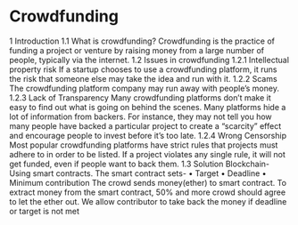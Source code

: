 # Crowdfunding

1 Introduction
1.1 What is crowdfunding?
Crowdfunding is the practice of funding a project or venture by raising money
from a large number of people, typically via the internet.
1.2 Issues in crowdfunding
1.2.1 Intellectual property risk
If a startup chooses to use a crowdfunding platform, it runs the risk that someone
else may take the idea and run with it.
1.2.2 Scams
The crowdfunding platform company may run away with people’s money.
1.2.3 Lack of Transparency
Many crowdfunding platforms don’t make it easy to find out what is going
on behind the scenes. Many platforms hide a lot of information from backers.
For instance, they may not tell you how many people have backed a particular
project to create a “scarcity” effect and encourage people to invest before it’s
too late.
1.2.4 Wrong Censorship
Most popular crowdfunding platforms have strict rules that projects must adhere
to in order to be listed. If a project violates any single rule, it will not get funded,
even if people want to back them.
1.3 Solution
Blockchain- Using smart contracts.
The smart contract sets-
• Target
• Deadline
• Minimum contribution
The crowd sends money(ether) to smart contract.
To extract money from the smart contract, 50% and more crowd should
agree to let the ether out.
We allow contributor to take back the money if deadline or target is not met
